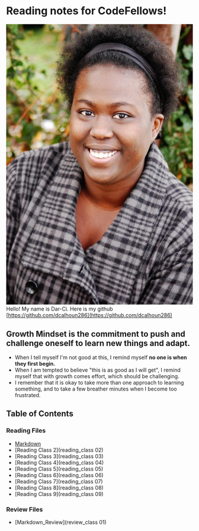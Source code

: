 # Reading notes for CodeFellows!

![Dar-Ci profile](https://github.com/dcalhoun286/reading-notes/blob/main/AC67CFA5-18F3-4BFE-BCB4-070D3DA7DFC8.jpeg)
Hello! My name is Dar-Ci.
Here is my github
[https://github.com/dcalhoun286](https://github.com/dcalhoun286)

## Growth Mindset is the commitment to push and challenge oneself to learn new things and adapt.

* When I tell myself I'm not good at this, I remind myself **no one is when they first begin.**
* When I am tempted to believe "this is as good as I will get", I remind myself that with growth comes effort, which should be challenging.
* I remember that it is okay to take more than one approach to learning something, and to take a few breather minutes when I become too frustrated.

## Table of Contents
### Reading Files
- [Markdown](markdown.md)
- [Reading Class 2](reading_class 02)
- [Reading Class 3](reading_class 03)
- [Reading Class 4](reading_class 04)
- [Reading Class 5](reading_class 05)
- [Reading Class 6](reading_class 06)
- [Reading Class 7](reading_class 07)
- [Reading Class 8](reading_class 08)
- [Reading Class 9](reading_class 09)


### Review Files
- [Markdown_Review](review_class 01)



